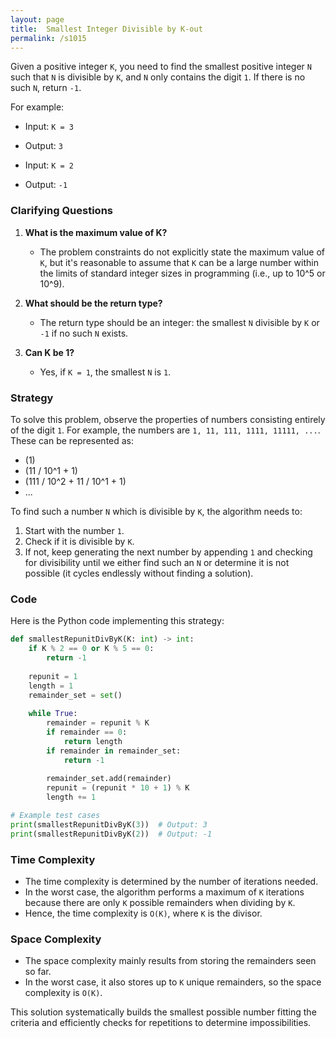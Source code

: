 ```yaml
---
layout: page
title:  Smallest Integer Divisible by K-out
permalink: /s1015
---
```


Given a positive integer `K`, you need to find the smallest positive integer `N` such that `N` is divisible by `K`, and `N` only contains the digit `1`. If there is no such `N`, return `-1`.

For example:
- Input: `K = 3`
- Output: `3`

- Input: `K = 2`
- Output: `-1`

### Clarifying Questions
1. **What is the maximum value of K?**
    - The problem constraints do not explicitly state the maximum value of `K`, but it's reasonable to assume that `K` can be a large number within the limits of standard integer sizes in programming (i.e., up to 10^5 or 10^9).
    
2. **What should be the return type?**
    - The return type should be an integer: the smallest `N` divisible by `K` or `-1` if no such `N` exists.
    
3. **Can K be 1?**
    - Yes, if `K = 1`, the smallest `N` is `1`.

### Strategy

To solve this problem, observe the properties of numbers consisting entirely of the digit `1`. For example, the numbers are `1, 11, 111, 1111, 11111, ...`. These can be represented as:
- \(1\)
- \(11 / 10^1 + 1\)
- \(111 / 10^2 + 11 / 10^1 + 1\)
- ...
  
To find such a number `N` which is divisible by `K`, the algorithm needs to:
1. Start with the number `1`.
2. Check if it is divisible by `K`.
3. If not, keep generating the next number by appending `1` and checking for divisibility until we either find such an `N` or determine it is not possible (it cycles endlessly without finding a solution).

### Code

Here is the Python code implementing this strategy:

```python
def smallestRepunitDivByK(K: int) -> int:
    if K % 2 == 0 or K % 5 == 0:
        return -1
    
    repunit = 1
    length = 1
    remainder_set = set()
    
    while True:
        remainder = repunit % K
        if remainder == 0:
            return length
        if remainder in remainder_set:
            return -1
        
        remainder_set.add(remainder)
        repunit = (repunit * 10 + 1) % K
        length += 1

# Example test cases
print(smallestRepunitDivByK(3))  # Output: 3
print(smallestRepunitDivByK(2))  # Output: -1
```

### Time Complexity

- The time complexity is determined by the number of iterations needed.
- In the worst case, the algorithm performs a maximum of `K` iterations because there are only `K` possible remainders when dividing by `K`.
- Hence, the time complexity is `O(K)`, where `K` is the divisor.

### Space Complexity

- The space complexity mainly results from storing the remainders seen so far.
- In the worst case, it also stores up to `K` unique remainders, so the space complexity is `O(K)`.

This solution systematically builds the smallest possible number fitting the criteria and efficiently checks for repetitions to determine impossibilities.